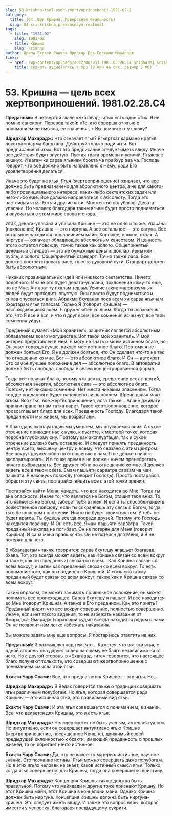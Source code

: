 ```yaml
---
slug: 53-krishna-tsel-vseh-zhertvoprinoshenij-1981-02-2
category:
  title: (04. Шри Кришна, Прекрасная Реальность)
  slug: 04-sri-krishna-prekrasnaya-realnost
tags:
  - title: "1981.02"
    slug: 1981-02
  - title: Кришна
    slug: krishna
author: Шрила Бхакти Ракшак Шридхар Дев-Госвами Махарадж
links:
  - href: /wp-content/uploads/2012/08/053_1981.02.28.C4_SridharMj_Krishna-cel_vseh_jertvoprinosheniy.mp3
    title: Скачать аудиозапись в mp3 (9 мин 46 сек, размер 5 Мб)
---
```


# 53. Кришна — цель всех жертвоприношений. 1981.02.28.C4

**Преданный:** В четвертой главе «Бхагавад-гиты» есть один стих. Я не помню санскрит. Перевод такой: «Те, кто совершают ягью с пониманием ее смысла, ее значения…» Вы помните эту шлоку?

**Шридхар Махарадж:** Что означает ягья? Ягьяртхат кармано нратья локотрам карма бандхана. Действуй только ради ягьи. Вот предписание «Гиты». Вот это предписание следует иметь ввиду. Иначе все действия будут впустую. Пустая трата времени и усилий. Ягьяевае вишнух. И вагам хи сарва ягьянам бхокта ча прабхур эва ча. Господь говорит, что все должно быть направлено к Нему, ради Его удовлетворения делаться.

Иначе это будет не ягья. Ягья (жертвоприношение) означает, что все должно быть предназначено для абсолютного центра, а не для какого-либо провинциального интереса, каких-либо сектантских задач или чего-либо еще. Все должно направляться к Абсолюту. Тогда это настоящая ягья. Есть и другие ягьи. Множество полубогов. Девата-упасана. Но человек благодаря таким ягьям будет просто подниматься и опускаться в этом мире снова и снова.

Итак, девата-упасана и упасана Кришне — это не одно и то же. Упасана (поклонение) Кришне — это ниргуна. А все остальное — это сагуна. Все остальное находится под влиянием майи. Хорошее, плохое, страх. А ниргура — означает обладающее абсолютным качеством. И ценность этого остается повсюду, точно также как золото. Общепринятый денежный стандарт — это не бумажные деньги: доллар, йены или рубль, а золото. Общепринятый стандарт. Точно также раса. Все должно соответствовать расе, то есть духовной сути. Стандарт должен быть абсолютным.

Никаких провинциальных идей или никакого сектантства. Ничего подобного. Иначе это будет девата-упасана, поклонение кому-то еще, но не Мне. Антават ту пхалам тешам. Усилие таких малоразумных людей будут проходить впустую. Они просто будут подниматься и снова опускаться вниз. Абрахма бхуванал лока ахам хи сарва ягьянам бхоктарам ягья тапасам. Только Я (говорит Кришна) — наслаждающийся всем. Я дружелюбен ко всем. Когда ты осознаешь это, что Я все и вся, и что я друг всем, все сомнения исчезнут, все твои сомнения уйдут.

Преданный думает: «Мой хранитель, защитник является абсолютным обладателем всего могущества. Вот такой мой хранитель. И мой интерес представлен в Нем. Я могу не знать о моем истинном благе, но Он знает гораздо лучше, каково мое истинное благо. Поэтому я не должен бояться Его. Я не должен бояться, что Он сделает что-то не так по отношению ко мне. Бог — это абсолютное благо. И Он — автократ. Это самое лучшее положение дел — абсолютное благо. В автократии должна быть свобода, свобода в своей концентрированной форме.

Тогда все получат благо, потому что центр, средоточие всех энергий, абсолютная энергия, абсолютная сила — это абсолютное благо. Поэтому нет никаких сомнений. Нет места никаким опасениям. Тогда сердце преданного будет наполнено лишь покоем. Шреян давья маят ягьям. Вся ягья, все жертвоприношения, йога также… Апане дживати пранам пране панам татха парет. Такое жертвоприношение, которое провозглашает благо для всех. Преданность Господу. Благодаря такой преданности мы живем, мы возрастаем.

А благодаря эксплуатации мы умираем, мы опускаемся вниз. А сухое отречение приводит нас к нулю, к пустоте, к мертвой точке, которая подобна глубокому сну. Поэтому как эксплуатация, так и сухое отречение должно быть оставлено. И следует принять преданность центру всего, высшему центру и всему, что связано с этим центром. Все вокруг дружелюбно по отношению к нам. Я не должен ничего эксплуатировать. И в то же время я не должен ничем пренебрегать, ничего выбрасывать. Все дружелюбно по отношению ко мне. Я должен видеть все в таком свете. Емам пашьяти сарватра сарвам ча маи пашьяти. Я нахожусь повсюду (говорит Господь). Просто постарайся обрести эту связь, постарайся видеть все с этой точки зрения.

Постарайся найти Меня, увидеть, что все находится во Мне. Тогда ты вне опасности. Иначе то, что является не Богом, стащит тебя вниз. То, что является не Богом, заберет тебя в плен. И если ты способен видеть божественное повсюду, если ты сохраняешь эту связь с Богом, тогда ты в безопасном положении. Никто не будет твоим врагом. У тебя не будет врагов. Ты будешь всегда посреди друзей. Потому что Господь находится повсюду. И Он есть все. Ямам пашьяти сарватра. Такой преданный никогда не погибает. Он не потерян для Меня (говорит Кришна). И сача мена праяшьянти. Он не потерян для Меня, и Я не потерян для него.

В «Бхагаватам» также говорится: сарва бхутешу япашьет бхагавад бхава. Тот, кто всегда может видеть, как Кришна связан со всем вокруг и также, как он (преданный) связан со всем… Как Кришна связан со всем вокруг, и затем как преданный связан со всем вокруг. То есть понимание того, как он соединен с Кришной. И согласно этому преданный будет связан со всем вокруг, также как и Кришна связан со всем вокруг.

Таким образом, он может занимать правильное положение, он может понимать все происходящее. Сарва бхутешу я пашьет. И все находится во Мне (говорит Кришна). А также в Его преданном. Как это понять? Преданный видит, что все вокруг совершенно, полностью совершенно. Иначе, если нет такого видения, то не избежать наказания от Ямараджа. Ямарадж (карающий судья) всегда находится рядом с нами. Он не позволит нам легко избежать наказания.

Вы можете задать мне еще вопросы. Я постараюсь ответить на них.

**Преданный:** Я размышлял над тем, что… Кажется, что вот эта ягья, с одной стороны она дарует совершающему ее благо независимо ни от чего. Но с другой стороны в «Бхагавад-гите» говорится, что настоящее благо получают только те, кто совершают жертвоприношение с пониманием смысла этой ягьи.

**Бхакти Чару Свами:** Все, что предлагается Кришне — это ягья. Но…

**Шридхар Махарадж:** В Ведах говорится также о традиции совершать ягьи различным полубогам. Но ягья, которая совершается ради Кришны — это истинная ягья, это правильный вид ягьи.

**Бхакти Чару Свами:** И эта ягья совершается с пониманием, в знании. Все, что делается для Кришны, это и есть ягья.

**Шридхар Махарадж:** Человек может не быть ученым, интеллектуалом. Но интуитивно, если он совершает интуитивно ягью Кришне (жертвоприношение, посвященное Кришне), движимый своей предыдущей склонностью к бхакти, имеющий преданность с прошлых жизней, то он обретает нечто истинное.

**Бхакти Чару Свами:** Да, это не какое-то материалистичное, научное знание. Это познание истины. Ягьи можно совершать даже полубогам. Но в этих ягьях человек не знает, каков истинный смысл ягьи. Только, когда ягья совершается для Кришны, тогда она совершается воистину.

**Шридхар Махарадж:** Концепция Кришны также должна быть правильной. Потому что майявади и другие тоже признают Кришну. Но этот Кришна майи, этот Кришна в концепции майи. Однако Кришна должен быть ниргуна. Концепция Кришны должна быть ниргуна-кришна. Это следует иметь ввиду. И также это вопрос веры, которая имеется у человека, благодаря предыдущему сукрити.

